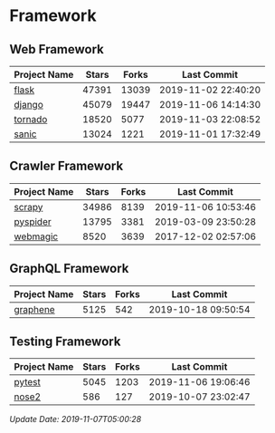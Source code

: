 # Framework

## Web Framework

| Project Name | Stars | Forks | Last Commit |
| ------------ | ----- | ----- | ----------- |
| [flask](https://github.com/pallets/flask) | 47391 | 13039 | 2019-11-02 22:40:20 |
| [django](https://github.com/django/django) | 45079 | 19447 | 2019-11-06 14:14:30 |
| [tornado](https://github.com/tornadoweb/tornado) | 18520 | 5077 | 2019-11-03 22:08:52 |
| [sanic](https://github.com/huge-success/sanic) | 13024 | 1221 | 2019-11-01 17:32:49 |

## Crawler Framework

| Project Name | Stars | Forks | Last Commit |
| ------------ | ----- | ----- | ----------- |
| [scrapy](https://github.com/scrapy/scrapy) | 34986 | 8139 | 2019-11-06 10:53:46 |
| [pyspider](https://github.com/binux/pyspider) | 13795 | 3381 | 2019-03-09 23:50:28 |
| [webmagic](https://github.com/code4craft/webmagic) | 8520 | 3639 | 2017-12-02 02:57:06 |

## GraphQL Framework

| Project Name | Stars | Forks | Last Commit |
| ------------ | ----- | ----- | ----------- |
| [graphene](https://github.com/graphql-python/graphene) | 5125 | 542 | 2019-10-18 09:50:54 |

## Testing Framework

| Project Name | Stars | Forks | Last Commit |
| ------------ | ----- | ----- | ----------- |
| [pytest](https://github.com/pytest-dev/pytest) | 5045 | 1203 | 2019-11-06 19:06:46 |
| [nose2](https://github.com/nose-devs/nose2) | 586 | 127 | 2019-10-07 23:02:47 |

*Update Date: 2019-11-07T05:00:28*